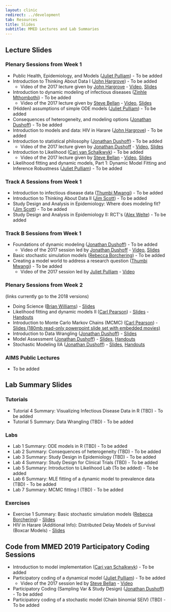 ```yaml
---
layout: clinic
redirect: ../development
tab: Resources
title: Slides
subtitle: MMED Lectures and Lab Summaries
---
```


## Lecture Slides

### Plenary Sessions from Week 1

- Public Health, Epidemiology, and Models ([Juliet Pulliam](../team/pulliam)) - To be added
- Introduction to Thinking About Data I ([John Hargrove](../team/hargrove)) - To be added
    - Video of the 2017 lecture given by [John Hargrove](../team/hargrove) - [Video](https://ndownloader.figshare.com/files/8731852), [Slides](https://ndownloader.figshare.com/files/8541904)
- Introduction to dynamic modeling of infectious diseases ([Zinhle Mthombothi](../team/mthombothi)) - To be added
    - Video of the 2017 lecture given by [Steve Bellan](../team/bellan) - [Video](https://ndownloader.figshare.com/files/9442285), [Slides](https://ndownloader.figshare.com/files/8541823)
- (Hidden) assumptions of simple ODE models ([Juliet Pulliam](../team/pulliam)) - To be added
- Consequences of heterogeneity, and modeling options ([Jonathan Dushoff](../team/dushoff)) - To be added
- Introduction to models and data: HIV in Harare ([John Hargrove](../team/hargrove)) - To be added
- Introduction to statistical philosophy ([Jonathan Dushoff](../team/dushoff)) - To be added
    - Video of the 2017 lecture given by [Jonathan Dushoff](../team/dushoff) - [Video](https://ndownloader.figshare.com/files/8732602), [Slides](https://ndownloader.figshare.com/files/8583778)
- Introduction to Likelihood ([Cari van Schalkwyk](../team/vanschalkwyk)) - To be added
    - Video of the 2017 lecture given by [Steve Bellan](../team/bellan) - [Video](https://figshare.com/articles/Introduction_to_Likelihood/5044636), [Slides](https://ndownloader.figshare.com/files/8541898)
- Likelihood fitting and dynamic models, Part 1: Dynamic Model Fitting and Inference Robustness ([Juliet Pulliam](../team/pulliam)) - To be added

### Track A Sessions from Week 1

- Introduction to infectious disease data ([Thumbi Mwangi](../team/mwangi)) - To be added
- Introduction to Thinking About Data II ([Jim Scott](../team/scott)) - To be added
- Study Design and Analysis in Epidemiology: Where does modeling fit? ([Jim Scott](../team/scott)) - To be added
- Study Design and Analysis in Epidemiology II: RCT's ([Alex Welte](../team/welte)) - To be added

### Track B Sessions from Week 1

- Foundations of dynamic modeling ([Jonathan Dushoff](../team/dushoff)) - To be added
    - Video of the 2017 session led by [Jonathan Dushoff](../team/dushoff) - [Video](https://ndownloader.figshare.com/files/8730178), [Slides](https://ndownloader.figshare.com/files/8541910)
- Basic stochastic simulation models ([Rebecca Borchering](../team/borchering)) - To be added
- Creating a model world to address a research question ([Thumbi Mwangi](../team/mwangi)) - To be added
    - Video of the 2017 session led by [Juliet Pulliam](../team/pulliam) - [Video](https://ndownloader.figshare.com/files/8731693)

### Plenary Sessions from Week 2

(links currently go to the 2018 versions)

- Doing Science ([Brian Williams](../team/williams)) - [Slides](https://github.com/ICI3D/MMEDparticipants/raw/master/Lectures/Williams-DoingScience.pdf)
- Likelihood fitting and dynamic models II ([Carl Pearson](../team/pearson)) - [Slides](https://ndownloader.figshare.com/files/8590054) - [Handouts](https://github.com/ICI3D/MMEDparticipants/raw/master/Lectures/Dushoff-FittingDynModel_II_handouts.pdf)
- Introduction to Monte Carlo Markov Chains (MCMC) ([Carl Pearson](../team/pearson)) - [Slides (180mb read-only powerpoint slide set with embedded movies)](https://ndownloader.figshare.com/files/8597005)
- Introduction to Data Wrangling ([Jonathan Dushoff](../team/dushoff)) - [Slides](https://mac-theobio.github.io/QMEE/cleaning.slides.html)
- Model Assessment ([Jonathan Dushoff](../team/dushoff)) - [Slides](https://github.com/dushoff/statistics_talks/blob/master/git_push/evaluation.draft.pdf), [Handouts](https://github.com/dushoff/statistics_talks/blob/master/git_push/evaluation.handouts.pdf)
- Stochastic Modeling IIA ([Jonathan Dushoff](../team/dushoff)) - [Slides](https://github.com/dushoff/disease_model_talks/blob/master/git_push/stochastic.slides.pdf), [Handouts](https://github.com/dushoff/disease_model_talks/blob/master/git_push/stochastic.handouts.pdf)

### AIMS Public Lectures

- To be added

## Lab Summary Slides

### Tutorials

- Tutorial 4 Summary: Visualizing Infectious Disease Data in R (TBD) - To be added
- Tutorial 5 Summary: Data Wrangling (TBD) - To be added

### Labs

- Lab 1 Summary: ODE models in R (TBD) - To be added
- Lab 2 Summary: Consequences of heterogeneity (TBD) - To be added
- Lab 3 Summary: Study Design in Epidemiology (TBD) - To be added
- Lab 4 Summary: Study Design for Clinical Trials (TBD) - To be added
- Lab 5 Summary: Introduction to Likelihood Lab (To be added) - To be added
- Lab 6 Summary: MLE fitting of a dynamic model to prevalence data (TBD) - To be added
- Lab 7 Summary: MCMC fitting I (TBD) - To be added

### Exercises

- Exercise 1 Summary: Basic stochastic simulation models ([Rebecca Borchering](../team/borchering)) - [Slides](../tutorials/Borchering-stoch-sim-lab-summary.pdf)
- HIV in Harare (Additional Info): Distributed Delay Models of Survival (Boxcar Models) - [Slides](../tutorials/distributedDelay.pdf)

## Code from MMED 2019 Participatory Coding Sessions

- Introduction to model implementation ([Cari van Schalkwyk](../team/vanschalkwyk)) - To be added
- Participatory coding of a dynamical model ([Juliet Pulliam](../team/pulliam)) - To be added
    - Video of the 2017 session led by [Steve Bellan](../team/bellan) - [Video](https://ndownloader.figshare.com/files/8730145)
- Participatory Coding (Sampling Var & Study Design) ([Jonathan Dushoff](../team/dushoff)) - To be added
- Participatory coding of a stochastic model (Chain binomial SEIV) (TBD) - To be added
